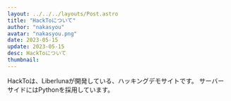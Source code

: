 ```yaml
---
layout: ../../../layouts/Post.astro
title: "HackToについて"
author: "nakasyou"
avatar: "nakasyou.png"
date: 2023-05-15
update: 2023-05-15
desc: HackToについて
thumbnail: 
---
```

HackToは、Liberlunaが開発している、ハッキングデモサイトです。
サーバーサイドにはPythonを採用しています。

